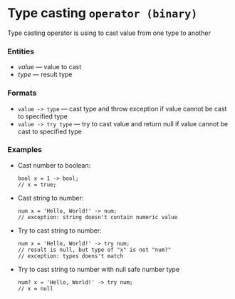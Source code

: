 # Type casting `operator (binary)`
Type casting operator is using to cast value from one type to another

### Entities
- *value* &horbar; value to cast
- *type* &horbar; result type

### Formats
- `value -> type` &horbar; cast type and throw exception if value cannot be cast to specified type
- `value -> try type` &horbar; try to cast value and return null if value cannot be cast to specified type

### Examples
- Cast number to boolean:
  ```
  bool x = 1 -> bool; 
  // x = true;
  ```
- Cast string to number:
  ```
  num x = 'Hello, World!' -> num;
  // exception: string doesn't contain numeric value
  ```
- Try to cast string to number:
  ```
  num x = 'Hello, World!' -> try num;
  // result is null, but type of "x" is not "num?"
  // exception: types doens't match
  ```
- Try to cast string to number with null safe number type
  ```
  num? x = 'Hello, World!' -> try num;
  // x = null
  ```

